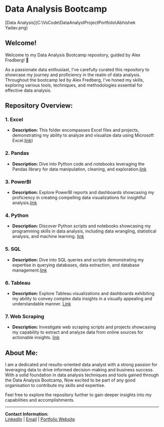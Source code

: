 # Data Analysis Bootcamp
[Data Analysis](C:\VsCode\DataAnalystProjectPortfolio\Abhishek Yadav.png)

## Welcome!

Welcome to my Data Analysis Bootcamp repository, guided by Alex Fredberg! 🚀

As a passionate data enthusiast, I've carefully curated this repository to showcase my journey and proficiency in the realm of data analysis. Throughout the bootcamp led by Alex Fredberg, I've honed my skills, exploring various tools, techniques, and methodologies essential for effective data analysis.

## Repository Overview:

### 1. Excel
   - **Description:** This folder encompasses Excel files and projects, demonstrating my ability to analyze and visualize data using Microsoft Excel.[link](https://github.com/Abhishek-yadv/DataAnalysisBootcamp/tree/main/Excel))

### 2. Pandas
   - **Description:** Dive into Python code and notebooks leveraging the Pandas library for data manipulation, cleaning, and exploration.[link](https://github.com/Abhishek-yadv/DataAnalysisBootcamp/tree/main/Pandas)

### 3. PowerBI
   - **Description:** Explore PowerBI reports and dashboards showcasing my proficiency in creating compelling data visualizations for insightful analysis.[link](https://github.com/Abhishek-yadv/DataAnalysisBootcamp/tree/main/PowerBI)

### 4. Python
   - **Description:** Discover Python scripts and notebooks showcasing my programming skills in data analysis, including data wrangling, statistical analysis, and machine learning. [link](https://github.com/Abhishek-yadv/DataAnalysisBootcamp/tree/main/Python)

### 5. SQL
   - **Description:** Dive into SQL queries and scripts demonstrating my expertise in querying databases, data extraction, and database management.[link](https://github.com/Abhishek-yadv/DataAnalysisBootcamp/tree/main/SQL)

### 6. Tableau
   - **Description:** Explore Tableau visualizations and dashboards exhibiting my ability to convey complex data insights in a visually appealing and understandable manner. [Link](https://github.com/Abhishek-yadv/DataAnalysisBootcamp/tree/main/Tableaus/Covid_19IndiaDashboard/Covid19IndiaDatasets)

### 7. Web Scraping
   - **Description:** Investigate web scraping scripts and projects showcasing my capability to extract and analyze data from online sources for actionable insights. [link](https://github.com/Abhishek-yadv/DataAnalysisBootcamp/tree/main/Web%20Scraping)

## About Me:

I am a dedicated and results-oriented data analyst with a strong passion for leveraging data to drive informed decision-making and business success. With a solid foundation in data analysis techniques and tools gained through the Data Analysis Bootcamp, Now excited to be part of any good organisation to contribute my skills and expertise.

Feel free to explore the repository further to gain deeper insights into my capabilities and accomplishments.

---
**Contact Information:**  
[LinkedIn](https://www.linkedin.com/in/abhishek-yadav-965b6b179/) | [Email](ay29020@gmail.com) | [Portfolio Website](https://yourportfolio.com)
